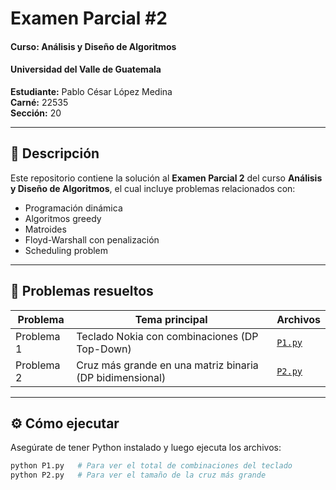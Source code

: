 # Examen Parcial #2

#### Curso: Análisis y Diseño de Algoritmos

#### Universidad del Valle de Guatemala

**Estudiante:** Pablo César López Medina  
**Carné:** 22535  
**Sección:** 20

---

## 📌 Descripción

Este repositorio contiene la solución al **Examen Parcial 2** del curso **Análisis y Diseño de Algoritmos**, el cual incluye problemas relacionados con:

- Programación dinámica
- Algoritmos greedy
- Matroides
- Floyd-Warshall con penalización
- Scheduling problem

---

## 🧠 Problemas resueltos

| Problema   | Tema principal                                           | Archivos         |
| ---------- | -------------------------------------------------------- | ---------------- |
| Problema 1 | Teclado Nokia con combinaciones (DP Top-Down)            | [`P1.py`](P1.py) |
| Problema 2 | Cruz más grande en una matriz binaria (DP bidimensional) | [`P2.py`](P2.py) |

---

## ⚙️ Cómo ejecutar

Asegúrate de tener Python instalado y luego ejecuta los archivos:

```bash
python P1.py   # Para ver el total de combinaciones del teclado
python P2.py   # Para ver el tamaño de la cruz más grande
```

